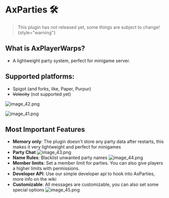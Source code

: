 # AxParties 🛠️

> This plugin has not released yet, some things are subject to change!
{style="warning"}


## What is AxPlayerWarps?
- A lightweight party system, perfect for minigame server.

## Supported platforms:
- Spigot (and forks, like, Paper, Purpur)
- ~~Velocity~~ (not supported yet)

![image_42.png](image_42.png)

![image_41.png](image_41.png)

## Most Important Features
* **Memory only**: The plugin doesn't store any party data after restarts, this makes it very lightweight and perfect for minigames
* **Party Chat**
![image_43.png](image_43.png)
* **Name Rules**: Blacklist unwanted party names
  ![image_44.png](image_44.png)
* **Member limits**: Set a member limit for parties. You can also give players a higher limits with permissions.
* **Developer API**: Use our simple developer api to hook into AxParties, more info on the wiki
* **Customizable**: All messages are customizable, you can also set some special options
![image_45.png](image_45.png)